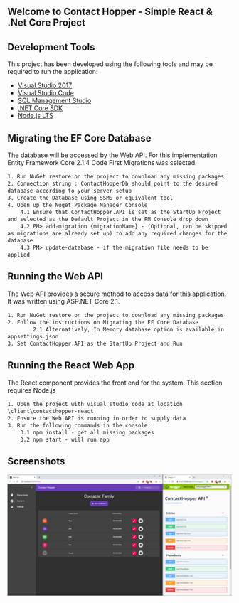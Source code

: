 ## Welcome to Contact Hopper - Simple React & .Net Core Project


## Development Tools

This project has been developed using the following tools and may be required to run the application:

 * [Visual Studio 2017](https://visualstudio.microsoft.com/downloads/)
 * [Visual Studio Code](https://visualstudio.microsoft.com/downloads/)
 * [SQL Management Studio](https://docs.microsoft.com/en-us/sql/ssms/download-sql-server-management-studio-ssms?view=sql-server-2017)
 * [.NET Core SDK](https://www.microsoft.com/net/download)
 * [Node.js LTS](https://nodejs.org/en/)


## Migrating the EF Core Database

The database will be accessed by the Web API. For this implementation Entity Framework Core 2.1.4 Code First Migrations was selected.

    1. Run NuGet restore on the project to download any missing packages
    2. Connection string : ContactHopperDb should point to the desired database according to your server setup
    3. Create the Database using SSMS or equivalent tool
    4. Open up the Nuget Package Manager Console
    	4.1 Ensure that ContactHopper.API is set as the StartUp Project and selected as the Default Project in the PM Console drop down
    	4.2 PM> add-migration {migrationName} - (Optional, can be skipped as migrations are already set up) to add any required changes for the database
    	4.3 PM> update-database - if the migration file needs to be applied


## Running the Web API

The Web API provides a secure method to access data for this application. It was written using ASP.NET Core 2.1.

    1. Run NuGet restore on the project to download any missing packages
    2. Follow the instructions on Migrating the EF Core Database
            2.1 Alternatively, In Memory database option is available in appsettings.json
    3. Set ContactHopper.API as the StartUp Project and Run


## Running the React Web App

The React component provides the front end for the system. This section requires Node.js

    1. Open the project with visual studio code at location \client\contacthopper-react
    2. Ensure the Web API is running in order to supply data
    3. Run the following commands in the console:
    	3.1 npm install - get all missing packages
    	3.2 npm start - will run app
        
## Screenshots
![ScreenShot](https://raw.githubusercontent.com/Ceasius/ContactHopper/master/content/readme.PNG)
